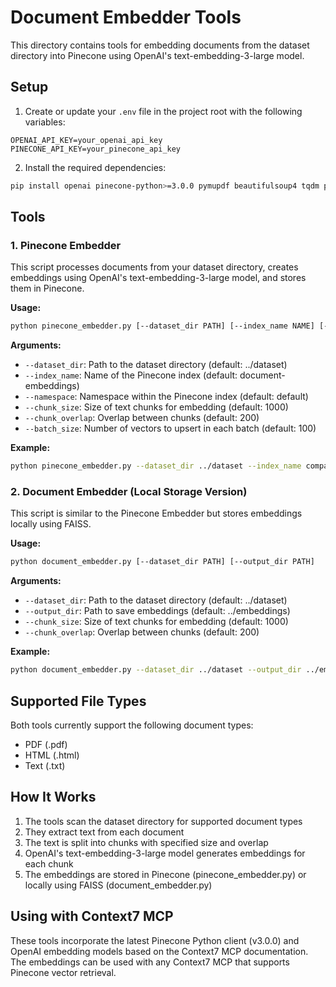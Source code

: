 # Document Embedder Tools

This directory contains tools for embedding documents from the dataset directory into Pinecone using OpenAI's text-embedding-3-large model.

## Setup

1. Create or update your `.env` file in the project root with the following variables:

```
OPENAI_API_KEY=your_openai_api_key
PINECONE_API_KEY=your_pinecone_api_key
```

2. Install the required dependencies:

```bash
pip install openai pinecone-python>=3.0.0 pymupdf beautifulsoup4 tqdm python-dotenv
```

## Tools

### 1. Pinecone Embedder

This script processes documents from your dataset directory, creates embeddings using OpenAI's text-embedding-3-large model, and stores them in Pinecone.

**Usage:**

```bash
python pinecone_embedder.py [--dataset_dir PATH] [--index_name NAME] [--namespace NAME]
```

**Arguments:**

- `--dataset_dir`: Path to the dataset directory (default: ../dataset)
- `--index_name`: Name of the Pinecone index (default: document-embeddings)
- `--namespace`: Namespace within the Pinecone index (default: default)
- `--chunk_size`: Size of text chunks for embedding (default: 1000)
- `--chunk_overlap`: Overlap between chunks (default: 200)
- `--batch_size`: Number of vectors to upsert in each batch (default: 100)

**Example:**

```bash
python pinecone_embedder.py --dataset_dir ../dataset --index_name company-docs --namespace internal-policy
```

### 2. Document Embedder (Local Storage Version)

This script is similar to the Pinecone Embedder but stores embeddings locally using FAISS.

**Usage:**

```bash
python document_embedder.py [--dataset_dir PATH] [--output_dir PATH]
```

**Arguments:**

- `--dataset_dir`: Path to the dataset directory (default: ../dataset)
- `--output_dir`: Path to save embeddings (default: ../embeddings)
- `--chunk_size`: Size of text chunks for embedding (default: 1000)
- `--chunk_overlap`: Overlap between chunks (default: 200)

**Example:**

```bash
python document_embedder.py --dataset_dir ../dataset --output_dir ../embeddings
```

## Supported File Types

Both tools currently support the following document types:
- PDF (.pdf)
- HTML (.html)
- Text (.txt)

## How It Works

1. The tools scan the dataset directory for supported document types
2. They extract text from each document
3. The text is split into chunks with specified size and overlap
4. OpenAI's text-embedding-3-large model generates embeddings for each chunk
5. The embeddings are stored in Pinecone (pinecone_embedder.py) or locally using FAISS (document_embedder.py)

## Using with Context7 MCP

These tools incorporate the latest Pinecone Python client (v3.0.0) and OpenAI embedding models based on the Context7 MCP documentation. The embeddings can be used with any Context7 MCP that supports Pinecone vector retrieval.

